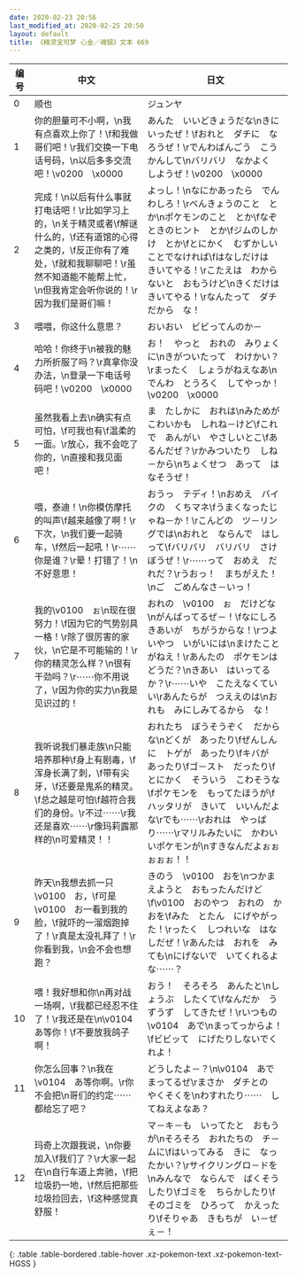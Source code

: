 ```yaml
---
date: 2020-02-23 20:56
last_modified_at: 2020-02-25 20:50
layout: default
title: 《精灵宝可梦 心金／魂银》文本 669
---
```

| 编号 | 中文 | 日文 |
| ---- | ---- | ---- |
| 0 | 顺也 | ジュンヤ |
| 1 | 你的胆量可不小啊，\n我有点喜欢上你了！\f和我做哥们吧！\r我们交换一下电话号码，\n以后多多交流吧！\v0200　\x0000 | あんた　いいどきょうだな\nきにいったぜ！\fおれと　ダチに　なろうぜ！\rでんわばんごう　こうかんして\nバリバリ　なかよく　しようぜ！\v0200　\x0000 |
| 2 | 完成！\n以后有什么事就打电话吧！\r比如学习上的，\n关于精灵或者\f解谜什么的，\f还有道馆的心得之类的，\f反正你有了难处，\f就和我聊聊吧！\r虽然不知道能不能帮上忙，\n但我肯定会听你说的！\r因为我们是哥们嘛！ | よっし！\nなにかあったら　でんわしろ！\rべんきょうのこと　とか\nポケモンのこと　とか\fなぞときのヒント　とか\fジムのしかけ　とか\fとにかく　むずかしいことでなければ\fはなしだけは　きいてやる！\rこたえは　わからないと　おもうけど\nきくだけは　きいてやる！\rなんたって　ダチだから　な！ |
| 3 | 喂喂，你这什么意思？ | おいおい　ビビってんのか－ |
| 4 | 哈哈！你终于\n被我的魅力所折服了吗？\r真拿你没办法，\n登录一下电话号码吧！\v0200　\x0000 | お！　やっと　おれの　みりょくに\nきがついたって　わけかい？\rまったく　しょうがねえなあ\nでんわ　とうろく　してやっか！\v0200　\x0000 |
| 5 | 虽然我看上去\n确实有点可怕，\f可我也有\f温柔的一面。\r放心，我不会吃了你的，\n直接和我见面吧！ | ま　たしかに　おれは\nみためが　こわいかも　しれね－けど\fこれで　あんがい　やさしいとこ\fあるんだぜ？\rかみついたり　しね－から\nちょくせつ　あって　はなそうぜ！ |
| 6 | 喂，泰迪！\n你模仿摩托的叫声\f越来越像了啊！\r下次，\n我们要一起骑车，\f然后一起吼！\r⋯⋯你是谁？\r晕！打错了！\n不好意思！　 | おうっ　テディ！\nおめえ　バイクの　くちマネ\fうまくなったじゃね－か！\rこんどの　ツ－リングでは\nおれと　ならんで　はしって\fバリバリ　バリバリ　さけぼうぜ！\r⋯⋯って　おめえ　だれだ？\rうおっ！　まちがえた！\nご　ごめんなさ－いっ！　 |
| 7 | 我的\v0100　ぉ\n现在很努力！\f因为它的气势别具一格！\r除了很厉害的家伙，\n它是不可能输的！\r你的精灵怎么样？\n很有干劲吗？\r⋯⋯你不用说了，\r因为你的实力\n我是见识过的！ | おれの　\v0100　ぉ　だけどな\nがんばってるぜ－！\fなにしろ　きあいが　ちがうからな！\rつよいやつ　いがいには\nまけたことがねえ！\rあんたの　ポケモンは　どうだ？\nきあい　はいってるか？\r⋯⋯いや　こたえなくていい\rあんたらが　つええのは\nおれも　みにしみてるから　な！ |
| 8 | 我听说我们暴走族\n只能培养那种\f身上有剧毒，\f浑身长满了刺，\f带有尖牙，\f还要是鬼系的精灵。\f总之越是可怕\f越符合我们的身份。\r不过⋯⋯\r我还是喜欢⋯⋯\r像玛莉露那样的\n可爱精灵！！ | おれたち　ぼうそうぞく　だからな\nどくが　あったり\fぜんしんに　トゲが　あったり\fキバが　あったり\fゴ－スト　だったり\fとにかく　そういう　こわそうな\fポケモンを　もってたほうが\fハッタリが　きいて　いいんだよな\rでも⋯⋯\rおれは　やっぱり⋯⋯\rマリルみたいに　かわいいポケモンが\nすきなんだよぉぉぉぉぉ！！ |
| 9 | 昨天\n我想去抓一只\v0100　お，\f可是\v0100　お一看到我的脸，\f就吓的一溜烟跑掉了！\r真是太没礼拜了！\r你看到我，\n会不会也想跑？ | きのう　\v0100　おを\nつかまえようと　おもったんだけど\f\v0100　おのやつ　おれの　かおを\fみた　とたん　にげやがった！\rったく　しつれいな　はなしだぜ！\rあんたは　おれを　みても\nにげないで　いてくれるよな⋯⋯？ |
| 10 | 喂！我好想和你\n再对战一场啊，\f我都已经忍不住了！\r我还是在\n\v0104　あ等你！\f不要放我鸽子啊！ | おう！　そろそろ　あんたと\nしょうぶ　したくて\fなんだか　うずうず　してきたぜ！\rいつもの　\v0104　あで\nまってっからよ！\fビビッて　にげたりしないでくれよ！ |
| 11 | 你怎么回事？\n我在\v0104　あ等你啊。\r你不会把\n哥们的约定⋯⋯都给忘了吧？ | どうしたよ－？\n\v0104　あで　まってるぜ\rまさか　ダチとの　やくそくを\nわすれたり⋯⋯　してねえよなあ？ |
| 12 | 玛奇上次跟我说，\n你要加入\f我们了？\r大家一起在\n自行车道上奔驰，\f把垃圾扔一地，\f然后把那些垃圾捡回去，\f这种感觉真舒服！ | マ－キ－も　いってたと　おもうが\nそろそろ　おれたちの　チ－ムに\fはいってみる　きに　なったかい？\rサイクリングロ－ドを\nみんなで　ならんで　ばくそうしたり\fゴミを　ちらかしたり\fそのゴミを　ひろって　かえったり\fそりゃあ　きもちが　い－ぜぇ－！ |
{: .table .table-bordered .table-hover .xz-pokemon-text .xz-pokemon-text-HGSS }